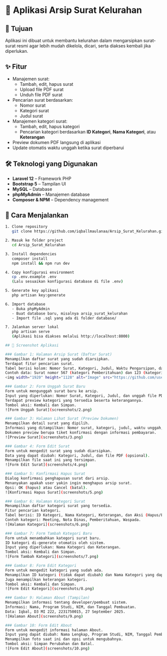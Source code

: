 # 📂 Aplikasi Arsip Surat Kelurahan

## 🎯 Tujuan
Aplikasi ini dibuat untuk membantu kelurahan dalam mengarsipkan surat-surat resmi agar lebih mudah dikelola, dicari, serta diakses kembali jika diperlukan.

## ✨ Fitur
- Manajemen surat:
  - Tambah, edit, hapus surat
  - Upload file PDF surat
  - Unduh file PDF surat
- Pencarian surat berdasarkan:
  - Nomor surat
  - Kategori surat
  - Judul surat
- Manajemen kategori surat:
  - Tambah, edit, hapus kategori
  - Pencarian kategori berdasarkan **ID Kategori**, **Nama Kategori**, atau **Keterangan**
- Preview dokumen PDF langsung di aplikasi
- Update otomatis waktu unggah ketika surat diperbarui

## 🛠️ Teknologi yang Digunakan
- **Laravel 12** – Framework PHP
- **Bootstrap 5** – Tampilan UI
- **MySQL** – Database
- **phpMyAdmin** – Manajemen database
- **Composer & NPM** – Dependency management

## 🚀 Cara Menjalankan
```bash
1. Clone repository
   git clone https://github.com/iqballmaulanaa/Arsip_Surat_Kelurahan.git

2. Masuk ke folder project
   cd Arsip_Surat_Kelurahan

3. Install dependencies
   composer install
   npm install && npm run dev

4. Copy konfigurasi environment
   cp .env.example .env
   (Lalu sesuaikan konfigurasi database di file .env)

5. Generate key aplikasi
   php artisan key:generate

6. Import database
   - Buka phpMyAdmin
   - Buat database baru, misalnya arsip_surat_kelurahan
   - Import file .sql yang ada di folder database/

7. Jalankan server lokal
   php artisan serve
   (Aplikasi bisa diakses melalui http://localhost:8000)

## 📸 Screenshot Aplikasi

### Gambar 1: Halaman Arsip Surat (Daftar Surat)
Menampilkan daftar surat yang sudah diarsipkan.  
Terdapat fitur pencarian surat.  
Tabel berisi kolom: Nomor Surat, Kategori, Judul, Waktu Pengarsipan, dan Aksi (Hapus).  
Contoh data: Surat nomor 567 (kategori Pemberitahuan) dan 123 (kategori Nota Dinas).  
<img width="1920" height="1128" alt="Image" src="https://github.com/user-attachments/assets/3223e145-091a-48e9-9f97-8c920b5f3698" />

### Gambar 2: Form Unggah Surat Baru
Form untuk mengunggah surat baru ke arsip.  
Input yang diperlukan: Nomor Surat, Kategori, Judul, dan unggah file PDF.  
Terdapat preview kategori yang tersedia beserta keterangannya.  
Tombol aksi: Kembali dan Simpan.  
![Form Unggah Surat](screenshots/2.png)

### Gambar 3: Halaman Lihat Surat (Preview Dokumen)
Menampilkan detail surat yang dipilih.  
Informasi yang ditampilkan: Nomor surat, kategori, judul, waktu unggah, dan preview dokumen.  
Dokumen preview berupa tiket konfirmasi dengan informasi pembayaran.  
![Preview Surat](screenshots/3.png)

### Gambar 4: Form Edit Surat
Form untuk mengedit surat yang sudah diarsipkan.  
Data yang dapat diubah: Kategori, Judul, dan file PDF (opsional).  
Menampilkan file saat ini yang tersimpan.  
![Form Edit Surat](screenshots/4.png)

### Gambar 5: Konfirmasi Hapus Surat
Dialog konfirmasi penghapusan surat dari arsip.  
Menanyakan apakah user yakin ingin menghapus arsip surat.  
Opsi: OK (hapus) atau Cancel (batal).  
![Konfirmasi Hapus Surat](screenshots/5.png)

### Gambar 6: Halaman Kategori Surat
Menampilkan daftar kategori surat yang tersedia.  
Fitur pencarian kategori.  
Tabel berisi: ID Kategori, Nama Kategori, Keterangan, dan Aksi (Hapus/Edit).  
Contoh kategori: Meeting, Nota Dinas, Pemberitahuan, Waspada.  
![Halaman Kategori](screenshots/6.png)

### Gambar 7: Form Tambah Kategori Baru
Form untuk menambahkan kategori surat baru.  
ID kategori di-generate otomatis oleh sistem.  
Input yang diperlukan: Nama Kategori dan Keterangan.  
Tombol aksi: Kembali dan Simpan.  
![Form Tambah Kategori](screenshots/7.png)

### Gambar 8: Form Edit Kategori
Form untuk mengedit kategori yang sudah ada.  
Menampilkan ID kategori (tidak dapat diubah) dan Nama Kategori yang dapat diedit.  
Juga menampilkan keterangan kategori.  
Tombol aksi: Kembali dan Simpan.  
![Form Edit Kategori](screenshots/8.png)

### Gambar 9: Halaman About (Tampilan)
Menampilkan informasi tentang developer/pembuat sistem.  
Informasi: Nama, Program Studi, NIM, dan Tanggal Pembuatan.  
Data: Iqbal, D3 MI 222, 2231750015, 27 September 2025.  
![Halaman About](screenshots/9.png)

### Gambar 10: Form Edit About
Form untuk mengedit informasi halaman About.  
Input yang dapat diubah: Nama Lengkap, Program Studi, NIM, Tanggal Pembuatan, dan Foto Developer.  
Menampilkan foto saat ini dan opsi untuk mengubahnya.  
Tombol aksi: Simpan Perubahan dan Batal.  
![Form Edit About](screenshots/10.png)
